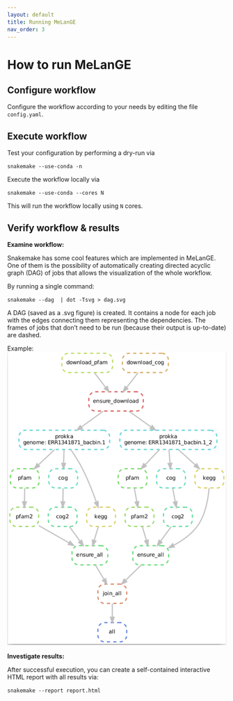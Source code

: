 ```yaml
---
layout: default
title: Running MeLanGE
nav_order: 3
---
```


# How to run MeLanGE
## Configure workflow
Configure the workflow according to your needs by editing the file
`config.yaml`.

## Execute workflow
Test your configuration by performing a dry-run via

    snakemake --use-conda -n

Execute the workflow locally via

    snakemake --use-conda --cores N

This will run the workflow locally using `N` cores. 

## Verify workflow & results 

**Examine workflow:**

Snakemake has some cool features which are implemented in MeLanGE. One of them is the possibility of automatically creating directed acyclic graph (DAG) of jobs that allows the visualization of the whole workflow.

By running a single command:

    snakemake --dag  | dot -Tsvg > dag.svg

A DAG (saved as a .svg figure) is created. It contains a node for each job with the edges connecting them representing the dependencies. The frames of jobs that don’t need to be run (because their output is up-to-date) are dashed. 

Example:
![dag](dag.png)

**Investigate results:**

After successful execution, you can create a self-contained interactive HTML report with all results via:

    snakemake --report report.html